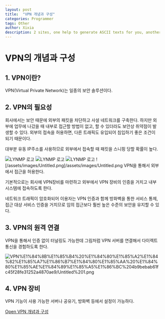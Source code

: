 ```yaml
---
layout: post
title:  "VPN 개념과 구성"
categories: Programmer
tags: Other
author: Xixia
description: 2 sites, one help to generate ASCII texts for you, another have lots of ASCII pics.
---
```


# VPN의 개념과 구성

## 1. VPN이란?

VPN(Virtual Private Network)는 일종의 보안 솔루션이다.

## 2. VPN의 필요성

회사에서는 보안 때문에 외부의 패킷을 차단하고 사설 네트워크를 구축한다. 하지만 외부에 업무에 나갔을 때 내부로 접근할 방법이 없고, 할 수 있더라도 보안상 취약점이 발생할 수 있다. 외부의 접속을 허용하면, 다른 트래픽도 유입되어 침입하기 좋은 조건이 되기 때문이다.

대부분 유동 IP주소를 사용하므로 외부에서 접속할 때 패킷을 스니핑 당할 확률이 높다.

![LYNMP 로고](/assets/images/Untitled.png "LYMNP 로고")
![LYNMP 로고](/assets/images/Untitled.png)
![LYNMP 로고](./assets/images/Untitled.png )
![/assets/images/Untitled.png]/assets/images/Untitled.png
VPN을 통해서 외부에서 접근을 허용한다.

기본적으로는 회사에 VPN장비를 마련하고 외부에서 VPN 장비의 인증을 거치고 내부 시스템에 접속하도록 한다.

네트워크 트래픽이 암호화되어 이용자는 VPN 인증과 함께 방화벽을 통한 서비스 통제, 접근 대상 서비스 인증을 거치므로 임의 접근보다 훨씬 높은 수준의 보안을 유지할 수 있다.

## 3. VPN의 원격 연결

VPN을 통해서 인증 없이 터널링도 가능한데 그림처럼 VPN 서버를 연결해서 다이렉트 통신을 경험하도록 한다.

![VPN%E1%84%8B%E1%85%B4%20%E1%84%80%E1%85%A2%E1%84%82%E1%85%A7%E1%86%B7%E1%84%80%E1%85%AA%20%E1%84%80%E1%85%AE%E1%84%89%E1%85%A5%E1%86%BC%204b9bebab61fc45f28fe31252a4870ae9/Untitled%201.png](VPN%E1%84%8B%E1%85%B4%20%E1%84%80%E1%85%A2%E1%84%82%E1%85%A7%E1%86%B7%E1%84%80%E1%85%AA%20%E1%84%80%E1%85%AE%E1%84%89%E1%85%A5%E1%86%BC%204b9bebab61fc45f28fe31252a4870ae9/Untitled%201.png)

## 4. VPN 장비

VPN 기능이 사용 가능한 서버나 공유기, 방화벽 등에서 설정이 가능하다.

[Open VPN 개념과 구성](https://www.notion.so/Open-VPN-e84cf36080144273a8ea88d27e0c8c3c)
